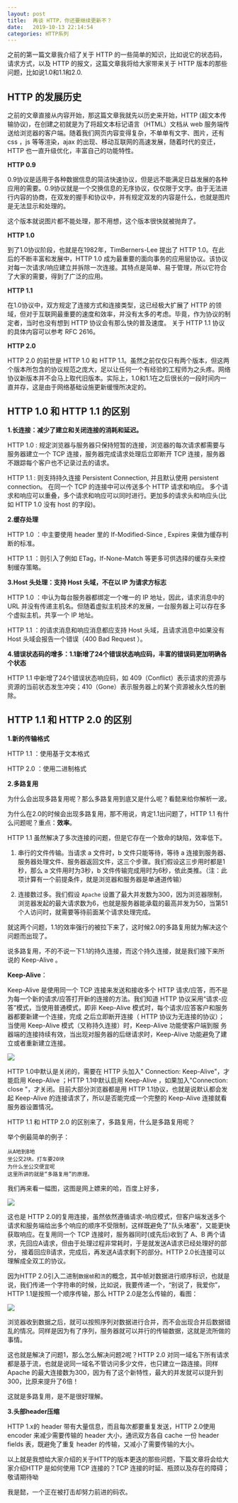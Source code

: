 ```yaml
---
layout: post
title:  再谈 HTTP，你还要继续更新不？
date:   2019-10-13 22:14:54
categories: HTTP系列
---
```


之前的第一篇文章我介绍了关于 HTTP 的一些简单的知识，比如说它的状态码，请求方式，以及 HTTP 的报文，这篇文章我将给大家带来关于 HTTP 版本的那些问题，比如说1.0和1.1和2.0.






## HTTP 的发展历史

之前的文章直接从内容开始，那这篇文章我就先以历史来开始，HTTP (超文本传输协议)，在创建之初就是为了将超文本标记语言（HTML）文档从 web 服务端传送给浏览器的客户端。随着我们网页内容变得复杂，不单单有文字、图片，还有 css ，js 等等渲染，ajax 的出现、移动互联网的高速发展，随着时代的变迁，HTTP 也一直升级优化，丰富自己的功能特性。

**HTTP 0.9**

0.9协议是适用于各种数据信息的简洁快速协议，但是远不能满足日益发展的各种应用的需要。0.9协议就是一个交换信息的无序协议，仅仅限于文字。由于无法进行内容的协商，在双发的握手和协议中，并有规定双发的内容是什么，也就是图片是无法显示和处理的。

这个版本就说图片都不能处理，那不用想，这个版本很快就被抛弃了。

**HTTP 1.0**

到了1.0协议阶段，也就是在1982年，TimBerners-Lee 提出了 HTTP 1.0。在此后的不断丰富和发展中，HTTP 1.0 成为最重要的面向事务的应用层协议。该协议对每一次请求/响应建立并拆除一次连接。其特点是简单、易于管理，所以它符合了大家的需要，得到了广泛的应用。

**HTTP 1.1**

在1.0协议中，双方规定了连接方式和连接类型，这已经极大扩展了 HTTP 的领域，但对于互联网最重要的速度和效率，并没有太多的考虑。毕竟，作为协议的制定者，当时也没有想到 HTTP 协议会有那么快的普及速度。 关于 HTTP 1.1 协议的具体内容可以参考 RFC 2616。

**HTTP 2.0**

HTTP 2.0 的前世是 HTTP 1.0 和 HTTP 1.1。虽然之前仅仅只有两个版本，但这两个版本所包含的协议规范之庞大，足以让任何一个有经验的工程师为之头疼。网络协议新版本并不会马上取代旧版本。实际上，1.0和1.1在之后很长的一段时间内一直并存，这是由于网络基础设施更新缓慢所决定的。

## HTTP 1.0 和 HTTP 1.1 的区别

**1.长连接：减少了建立和关闭连接的消耗和延迟。**

HTTP 1.0 : 规定浏览器与服务器只保持短暂的连接，浏览器的每次请求都需要与服务器建立一个 TCP 连接，服务器完成请求处理后立即断开 TCP 连接，服务器不跟踪每个客户也不记录过去的请求。

HTTP 1.1 : 则支持持久连接 Persistent Connection, 并且默认使用 persistent  connection。 在同一个 TCP 的连接中可以传送多个 HTTP 请求和响应。 多个请求和响应可以重叠，多个请求和响应可以同时进行。更加多的请求头和响应头(比如 HTTP 1.0 没有 host 的字段)。

**2.缓存处理**

HTTP 1.0 ：中主要使用 header 里的 If-Modified-Since , Expires 来做为缓存判断的标准。

HTTP 1.1 ：则引入了例如 ETag，If-None-Match 等更多可供选择的缓存头来控制缓存策略。

**3.Host 头处理：支持 Host 头域，不在以 IP 为请求方标志**

HTTP 1.0 ：中认为每台服务器都绑定一个唯一的 IP 地址，因此，请求消息中的 URL 并没有传递主机名。但随着虚拟主机技术的发展，一台服务器上可以存在多个虚拟主机，共享一个 IP 地址。

HTTP 1.1 ：的请求消息和响应消息都应支持 Host 头域，且请求消息中如果没有 Host 头域会报告一个错误（400 Bad Request ）。

**4.错误状态码的增多：1.1新增了24个错误状态响应码，丰富的错误码更加明确各个状态**

HTTP 1.1 中新增了24个错误状态响应码，如 409（Conflict）表示请求的资源与资源的当前状态发生冲突；410（Gone）表示服务器上的某个资源被永久性的删除。

## HTTP 1.1 和 HTTP 2.0 的区别

**1.新的传输格式**

HTTP 1.1 ：使用基于文本格式

HTTP 2.0 ：使用二进制格式

**2.多路复用**

为什么会出现多路复用呢？那么多路复用到底又是什么呢？看懿来给你解析一波。

为什么在2.0的时候会出现多路复用，那不用说，肯定1.1出问题了，HTTP 1.1 有什么问题呢？重点：**效率**。

HTTP 1.1 虽然解决了多次连接的问题，但是它存在一个致命的缺陷，效率低下。

1. 串行的文件传输。当请求 a 文件时，b 文件只能等待，等待 a 连接到服务器、服务器处理文件、服务器返回文件，这三个步骤。我们假设这三步用时都是1秒，那么 a 文件用时为3秒，b 文件传输完成用时为6秒，依此类推。（注：此项计算有一个前提条件，就是浏览器和服务器是单通道传输）

2. 连接数过多。我们假设 `Apache` 设置了最大并发数为300，因为浏览器限制，浏览器发起的最大请求数为6，也就是服务器能承载的最高并发为50，当第51个人访问时，就需要等待前面某个请求处理完成。

就这两个问题，1.1的效率强行的被拉下来了，这时候2.0的多路复用就为解决这个问题而出现了。

说多路复用，不的不说一下1.1的持久连接，而这个持久连接，就是我们接下来所说的 Keep-Alive 。

**Keep-Alive**：

Keep-Alive 是使用同一个 TCP 连接来发送和接收多个 HTTP 请求/应答，而不是为每一个新的请求/应答打开新的连接的方法。我们知道 HTTP 协议采用“请求-应答”模式，当使用普通模式，即非 Keep-Alive 模式时，每个请求/应答客户和服务器都要新建一个连接，完成 之后立即断开连接（ HTTP 协议为无连接的协议）；当使用 Keep-Alive 模式（又称持久连接）时，Keep-Alive 功能使客户端到服 务器端的连接持续有效，当出现对服务器的后继请求时，Keep-Alive 功能避免了建立或者重新建立连接。

![](http://www.justdojava.com/assets/images/2019/java/image_yi/10_13/1.jpg)

HTTP 1.0中默认是关闭的，需要在 HTTP 头加入" Connection: Keep-Alive"，才能启用 Keep-Alive ；HTTP 1.1中默认启用 Keep-Alive ，如果加入"Connection: close "，才关闭。目前大部分浏览器都是用 HTTP 1.1协议，也就是说默认都会发起 Keep-Alive 的连接请求了，所以是否能完成一个完整的 Keep-Alive 连接就看服务器设置情况。

HTTP 1.1 和 HTTP 2.0 的区别来了，多路复用，什么是多路复用呢？

举个例最简单的例子：
```
从A地到B地
坐公交2块。打车要20块
为什么坐公交便宜呢
这里所讲的就是“多路复用”的原理。

```

我们再来看一幅图，这图是网上嫖来的哈，百度上好多，

![](http://www.justdojava.com/assets/images/2019/java/image_yi/10_13/2.jpg)

这也是 HTTP 2.0的复用连接，虽然依然遵循请求-响应模式，但客户端发送多个请求和服务端给出多个响应的顺序不受限制，这样既避免了"队头堵塞"，又能更快获取响应。在复用同一个 TCP 连接时，服务器同时(或先后)收到了 A、B 两个请求，先回应A请求，但由于处理过程非常耗时，于是就发送A请求已经处理好的部分， 接着回应B请求，完成后，再发送A请求剩下的部分。HTTP 2.0长连接可以理解成全双工的协议。

因为HTTP 2.0引入二进制`数据帧`和`流`的概念，其中帧对数据进行顺序标识，也就是说，我们传递一个字符串的时候，比如说，我要传递一个，“别说了，我爱你”，HTTP 1.1是按照一个顺序传输，那么 HTTP 2.0是怎么传输的，看图：

![](http://www.justdojava.com/assets/images/2019/java/image_yi/10_13/3.jpg)

浏览器收到数据之后，就可以按照序列对数据进行合并，而不会出现合并后数据错乱的情况。同样是因为有了序列，服务器就可以并行的传输数据，这就是流所做的事情。

这也就是解决了问题1，那么怎么解决问题2呢？HTTP 2.0 对同一域名下所有请求都是基于流，也就是说同一域名不管访问多少文件，也只建立一路连接。同样 Apache 的最大连接数为300，因为有了这个新特性，最大的并发就可以提升到300，比原来提升了6倍！

这就是多路复用，是不是很好理解。

**3.头部header压缩**

HTTP 1.x的 header 带有大量信息，而且每次都要重复发送，HTTP 2.0使用 encoder 来减少需要传输的 header 大小，通讯双方各自 cache 一份 header fields 表，既避免了重复 header 的传输，又减小了需要传输的大小。

以上就是我想给大家介绍的关于HTTP的版本更迭的那些问题，下篇文章将会给大家介绍HTTP 是如何使用 TCP 连接的？TCP 连接的时延、瓶颈以及存在的障碍；敬请期待呦

我是懿，一个正在被打击却努力前进的码农。


